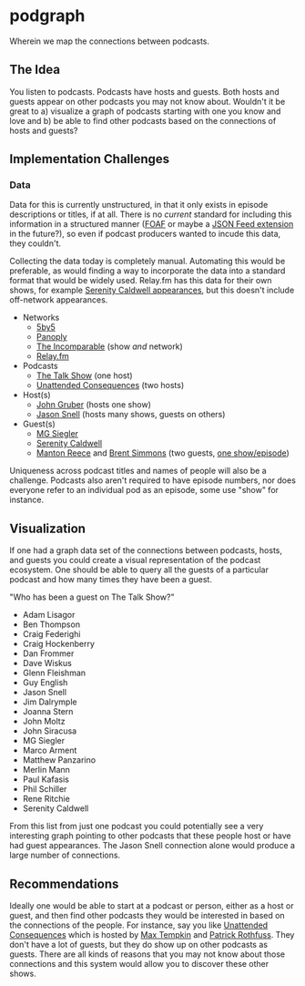 # podgraph
Wherein we map the connections between podcasts.

## The Idea
You listen to podcasts. Podcasts have hosts and guests. Both hosts and guests appear on other podcasts you may not know about. Wouldn't it be great to a) visualize a graph of podcasts starting with one you know and love and b) be able to find other podcasts based on the connections of hosts and guests?

## Implementation Challenges

### Data
Data for this is currently unstructured, in that it only exists in episode descriptions or titles, if at all. There is no _current_ standard for including this information in a structured manner ([FOAF](http://www.foaf-project.org/) or maybe a [JSON Feed extension](https://jsonfeed.org/version/1#extensions) in the future?), so even if podcast producers wanted to incude this data, they couldn't.

Collecting the data today is completely manual. Automating this would be preferable, as would finding a way to incorporate the data into a standard format that would be widely used. Relay.fm has this data for their own shows, for example [Serenity Caldwell appearances](https://www.relay.fm/people/serenitycaldwell), but this doesn't include off-network appearances.

* Networks
	* [5by5](http://5by5.tv/)
	* [Panoply](http://panoply.fm/) 
	* [The Incomparable](https://www.theincomparable.com/) (show _and_ network)
	* [Relay.fm](https://www.relay.fm/)
* Podcasts
	* [The Talk Show](https://daringfireball.net/thetalkshow/) (one host)
	* [Unattended Consequences](https://unattendedconsequences.simplecast.fm/) (two hosts)
* Host(s)
	* [John Gruber](https://twitter.com/gruber) (hosts one show)
	* [Jason Snell](https://twitter.com/jsnell) (hosts many shows, guests on others)
* Guest(s)
	* [MG Siegler](https://twitter.com/mgsiegler)
	* [Serenity Caldwell](http://manyhats.tumblr.com/about)
	* [Manton Reece](http://micro.manton.org/) and [Brent Simmons](http://inessential.com/) (two guests, [one show/episode](https://daringfireball.net/thetalkshow/2017/05/31/ep-192))

Uniqueness across podcast titles and names of people will also be a challenge. Podcasts also aren't required to have episode numbers, nor does everyone refer to an individual pod as an episode, some use "show" for instance.

## Visualization
If one had a graph data set of the connections between podcasts, hosts, and guests you could create a visual representation of the podcast ecosystem. One should be able to query all the guests of a particular podcast and how many times they have been a guest.

"Who has been a guest on The Talk Show?"

* Adam Lisagor
* Ben Thompson
* Craig Federighi
* Craig Hockenberry
* Dan Frommer
* Dave Wiskus
* Glenn Fleishman
* Guy English
* Jason Snell
* Jim Dalrymple
* Joanna Stern
* John Moltz
* John Siracusa
* MG Siegler
* Marco Arment
* Matthew Panzarino
* Merlin Mann
* Paul Kafasis
* Phil Schiller
* Rene Ritchie
* Serenity Caldwell

From this list from just one podcast you could potentially see a very interesting graph pointing to other podcasts that these people host or have had guest appearances. The Jason Snell connection alone would produce a large number of connections.

## Recommendations
Ideally one would be able to start at a podcast or person, either as a host or guest, and then find other podcasts they would be interested in based on the connections of the people. For instance, say you like [Unattended Consequences](https://unattendedconsequences.simplecast.fm/) which is hosted by [Max Tempkin](https://twitter.com/MaxTemkin) and [Patrick Rothfuss](http://www.patrickrothfuss.com/). They don't have a lot of guests, but they do show up on other podcasts as guests. There are all kinds of reasons that you may not know about those connections and this system would allow you to discover these other shows.

